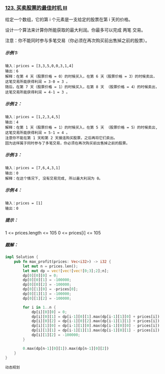 ### [123. 买卖股票的最佳时机 III](https://leetcode.cn/problems/best-time-to-buy-and-sell-stock-iii/)
给定一个数组，它的第 i 个元素是一支给定的股票在第 i 天的价格。

设计一个算法来计算你所能获取的最大利润。你最多可以完成 两笔 交易。

注意：你不能同时参与多笔交易（你必须在再次购买前出售掉之前的股票）。



##### 示例 1:
```
输入：prices = [3,3,5,0,0,3,1,4]
输出：6
解释：在第 4 天（股票价格 = 0）的时候买入，在第 6 天（股票价格 = 3）的时候卖出，这笔交易所能获得利润 = 3-0 = 3 。
随后，在第 7 天（股票价格 = 1）的时候买入，在第 8 天 （股票价格 = 4）的时候卖出，这笔交易所能获得利润 = 4-1 = 3 。
```

##### 示例 2：
```
输入：prices = [1,2,3,4,5]
输出：4
解释：在第 1 天（股票价格 = 1）的时候买入，在第 5 天 （股票价格 = 5）的时候卖出, 这笔交易所能获得利润 = 5-1 = 4 。   
注意你不能在第 1 天和第 2 天接连购买股票，之后再将它们卖出。   
因为这样属于同时参与了多笔交易，你必须在再次购买前出售掉之前的股票。
```

##### 示例 3：
```
输入：prices = [7,6,4,3,1]
输出：0
解释：在这个情况下, 没有交易完成, 所以最大利润为 0。
```

##### 示例 4：
```
输入：prices = [1]
输出：0
```

##### 提示：

1 <= prices.length <= 105
0 <= prices[i] <= 105

##### 题解：
```rust
impl Solution {
    pub fn max_profit(prices: Vec<i32>) -> i32 {
        let mut n = prices.len();
        let mut dp = vec![vec![vec![0;3];2];n];
        dp[0][0][0] = 0;
        dp[0][0][1] = -100000;
        dp[0][0][2] = -100000;
        dp[0][1][0] = -prices[0];
        dp[0][1][1] = -100000;
        dp[0][1][2] = -100000;

        for i in 1..n {
            dp[i][0][0] = 0;
            dp[i][0][1] = dp[i-1][0][1].max(dp[i-1][1][0] + prices[i]);
            dp[i][0][2] = dp[i-1][0][2].max(dp[i-1][1][1] + prices[i]);
            dp[i][1][0] = dp[i-1][1][0].max(dp[i-1][0][0] - prices[i]);
            dp[i][1][1] = dp[i-1][1][1].max(dp[i-1][0][1] - prices[i]);
            dp[i][1][2] = -100000;
        }

        0.max(dp[n-1][0][1]).max(dp[n-1][0][2])
    }
}
```

`动态规划`
